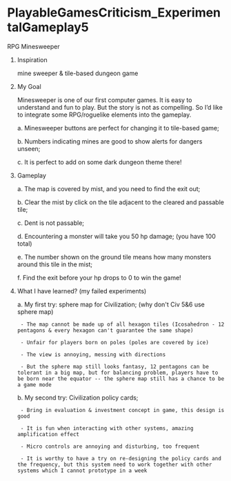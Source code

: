 # PlayableGamesCriticism_ExperimentalGameplay5

RPG Minesweeper

1. Inspiration

	mine sweeper & tile-based dungeon game
 

2. My Goal

	Minesweeper is one of our first computer games. It is easy to understand and fun to play. But the story is not as compelling.
	So I’d like to integrate some RPG/roguelike elements into the gameplay.

	a. Minesweeper buttons are perfect for changing it to tile-based game;
	
	b. Numbers indicating mines are good to show alerts for dangers unseen;
	
	c. It is perfect to add on some dark dungeon theme there!
 

3. Gameplay

	a. The map is covered by mist, and you need to find the exit out;
	
	b. Clear the mist by click on the tile adjacent to the cleared and passable tile;
	
	c. Dent is not passable;
	
	d. Encountering a monster will take you 50 hp damage; (you have 100 total)
	
	e. The number shown on the ground tile means how many monsters around this tile in the mist;
	
	f. Find the exit before your hp drops to 0 to win the game!
 

4. What I have learned? (my failed experiments)

	a. My first try: sphere map for Civilization; (why don't Civ 5&6 use sphere map)
	
		- The map cannot be made up of all hexagon tiles (Icosahedron - 12 pentagons & every hexagon can't guarantee the same shape)
		
		- Unfair for players born on poles (poles are covered by ice)
		
		- The view is annoying, messing with directions
		
		- But the sphere map still looks fantasy, 12 pentagons can be tolerant in a big map, but for balancing problem, players have to be born near the equator -- the sphere map still has a chance to be a game mode

	b. My second try: Civilization policy cards;
	
		- Bring in evaluation & investment concept in game, this design is good
		
		- It is fun when interacting with other systems, amazing amplification effect
		
		- Micro controls are annoying and disturbing, too frequent
		
		- It is worthy to have a try on re-designing the policy cards and the frequency, but this system need to work together with other systems which I cannot prototype in a week
